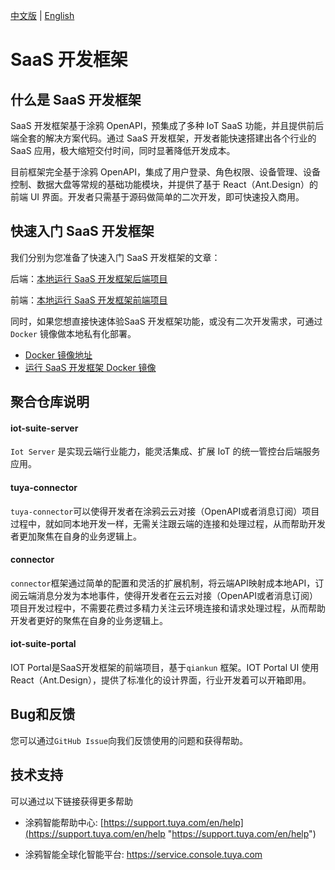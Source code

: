 [中文版](README_zh.md) | [English](README.md)

# SaaS 开发框架

## 什么是 SaaS 开发框架

SaaS 开发框架基于涂鸦 OpenAPI，预集成了多种 IoT SaaS 功能，并且提供前后端全套的解决方案代码。通过 SaaS 开发框架，开发者能快速搭建出各个行业的 SaaS 应用，极大缩短交付时间，同时显著降低开发成本。

目前框架完全基于涂鸦 OpenAPI，集成了用户登录、角色权限、设备管理、设备控制、数据大盘等常规的基础功能模块，并提供了基于 React（Ant.Design）的前端 UI 界面。开发者只需基于源码做简单的二次开发，即可快速投入商用。

## 快速入门 SaaS 开发框架

我们分别为您准备了快速入门 SaaS 开发框架的文章：

后端：[本地运行 SaaS 开发框架后端项目](https://developer.tuya.com/cn/docs/iot/SaaSDevelopmentFramework_backend?id=Kaqcx9hwc9i62)

前端：[本地运行 SaaS 开发框架前端项目](https://developer.tuya.com/cn/docs/iot/SaaSDevelopmentFramework_ftontend?id=Kaqcwpn4p8guu)

同时，如果您想直接快速体验SaaS 开发框架功能，或没有二次开发需求，可通过 `Docker` 镜像做本地私有化部署。

 - [Docker 镜像地址](https://hub.docker.com/r/iotportal/iot-suite)
 - [运行 SaaS 开发框架 Docker 镜像](https://developer.tuya.com/cn/docs/iot/SaaSDevelopmentFramework_Image?id=Kapsg7pttb8f2)


## 聚合仓库说明

#### iot-suite-server
`Iot Server` 是实现云端行业能力，能灵活集成、扩展 IoT 的统一管控台后端服务应用。

#### tuya-connector
`tuya-connector`可以使得开发者在涂鸦云云对接（OpenAPI或者消息订阅）项目过程中，就如同本地开发一样，无需关注跟云端的连接和处理过程，从而帮助开发者更加聚焦在自身的业务逻辑上。

#### connector
`connector`框架通过简单的配置和灵活的扩展机制，将云端API映射成本地API，订阅云端消息分发为本地事件，使得开发者在云云对接（OpenAPI或者消息订阅）项目开发过程中，不需要花费过多精力关注云环境连接和请求处理过程，从而帮助开发者更好的聚焦在自身的业务逻辑上。

#### iot-suite-portal
IOT Portal是SaaS开发框架的前端项目，基于`qiankun` 框架。IOT Portal UI 使用 React（Ant.Design），提供了标准化的设计界面，行业开发着可以开箱即用。

## Bug和反馈

您可以通过`GitHub Issue`向我们反馈使用的问题和获得帮助。

## 技术支持

可以通过以下链接获得更多帮助

* 涂鸦智能帮助中心: [https://support.tuya.com/en/help](https://support.tuya.com/en/help "https://support.tuya.com/en/help")

* 涂鸦智能全球化智能平台: [https://service.console.tuya.com ](https://service.console.tuya.com  "https://service.console.tuya.com ")


